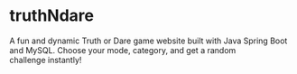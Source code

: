 # truthNdare
A fun and dynamic Truth or Dare game website built with Java Spring Boot and MySQL. Choose your mode, category, and get a random challenge instantly!
